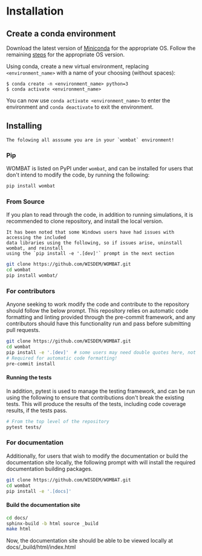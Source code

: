 # Installation

## Create a conda environment

Download the latest version of [Miniconda](<https://docs.conda.io/en/latest/miniconda.html>)
for the appropriate OS. Follow the remaining [steps](<https://conda.io/projects/conda/en/latest/user-guide/install/index.html#regular-installation>)
for the appropriate OS version.

Using conda, create a new virtual environment, replacing `<environment_name>` with a name
of your choosing (without spaces):
```text
$ conda create -n <environment_name> python=3
$ conda activate <environment_name>
```
You can now use ``conda activate <environment_name>`` to enter the environment and
``conda deactivate`` to exit the environment.


## Installing

```{note}
The folowing all asssume you are in your `wombat` environment!
```

### Pip

WOMBAT is listed on PyPI under `wombat`, and can be installed for users that don't
intend to modify the code, by running the following:

```bash
pip install wombat
```

### From Source

If you plan to read through the code, in addition to running simulations, it is
recommended to clone repository, and install the local version.

```{note}
It has been noted that some Windows users have had issues with accessing the included
data libraries using the following, so if issues arise, uninstall wombat, and reinstall
using the `pip install -e '.[dev]'` prompt in the next section
```

```bash
git clone https://github.com/WISDEM/WOMBAT.git
cd wombat
pip install wombat/
```

### For contributors

Anyone seeking to work modify the code and contribute to the repository should follow
the below prompt. This repository relies on automatic code formatting and linting
provided through the pre-commit framework, and any contributors should have this
functionality run and pass before submitting pull requests.

```bash
git clone https://github.com/WISDEM/WOMBAT.git
cd wombat
pip install -e '.[dev]'  # some users may need double quotes here, not single quotes
# Required for automatic code formatting!
pre-commit install
```

#### Running the tests

In addition, pytest is used to manage the testing framework, and can be run using the
following to ensure that contributions don't break the existing tests. This will produce
the results of the tests, including code coverage results, if the tests pass.

```bash
# From the top level of the repository
pytest tests/
```

### For documentation

Additionally, for users that wish to modify the documentation or build the documentation
site locally, the following prompt with will install the required documentation building
packages.

```bash
git clone https://github.com/WISDEM/WOMBAT.git
cd wombat
pip install -e '.[docs]'
```

#### Build the documentation site

```bash
cd docs/
sphinx-build -b html source _build
make html
```

Now, the documentation site should be able to be viewed locally at
docs/_build/html/index.html

